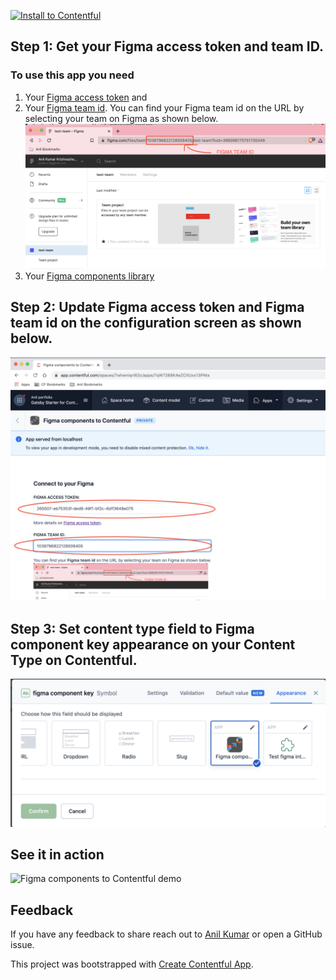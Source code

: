 [![Install to Contentful](https://www.ctfstatic.com/button/install-small.svg)](https://app.contentful.com/deeplink?link=apps&id=7qW7288K4eZCXUxx13PNts)


## Step 1: Get your Figma access token and team ID.
### To use this app you need 
1. Your [Figma access token](https://www.figma.com/developers/api#access-tokens) and  
2. Your [Figma team id](https://spectrum.chat/figma/general/how-to-get-team-id-and-project-id-for-api~191126f9-ec4f-4c4f-9964-766ae2b4916f).
You can find your Figma team id on the URL by selecting your team on Figma as shown below.
![Figma team ID](./docs/figma-team-id.png)
3. Your [Figma components library](https://help.figma.com/hc/en-us/articles/360041051154-Guide-to-libraries-in-Figma)


## Step 2: Update **Figma access token** and **Figma team id** on the configuration screen as shown below. 
![App Config screen](./docs/config-figma-components-contentful.png)

## Step 3: Set content type field to Figma component key appearance  on your Content Type on Contentful.
![Figma component key field appearance selector](./docs/field-appearance.png)


## See it in action
![Figma components to Contentful demo](./docs/figma-components-contentful.gif)

## Feedback
If you have any feedback to share reach out to [Anil Kumar](https://twitter.com/anilbms75) or open a GitHub issue. 

This project was bootstrapped with [Create Contentful App](https://github.com/contentful/create-contentful-app).